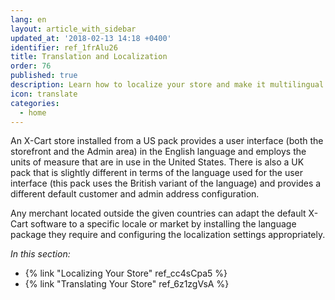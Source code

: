 ```yaml
---
lang: en
layout: article_with_sidebar
updated_at: '2018-02-13 14:18 +0400'
identifier: ref_1frAlu26
title: Translation and Localization
order: 76
published: true
description: Learn how to localize your store and make it multilingual
icon: translate
categories:
  - home
---
```

An X-Cart store installed from a US pack provides a user interface (both the storefront and the Admin area) in the English language and employs the units of measure that are in use in the United States. There is also a UK pack that is slightly different in terms of the language used for the user interface (this pack uses the British variant of the language) and provides a different default customer and admin address configuration. 

Any merchant located outside the given countries can adapt the default X-Cart software to a specific locale or market by installing the language package they require and configuring the localization settings appropriately. 

_In this section:_  
*  {% link "Localizing Your Store" ref_cc4sCpa5 %}
*  {% link "Translating Your Store" ref_6z1zgVsA %}

